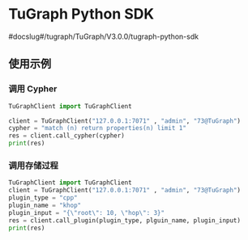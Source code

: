 # TuGraph Python SDK
#docslug#/tugraph/TuGraph/V3.0.0/tugraph-python-sdk
## 使用示例

### 调用 Cypher

```python
TuGraphClient import TuGraphClient

client = TuGraphClient("127.0.0.1:7071" , "admin", "73@TuGraph")
cypher = "match (n) return properties(n) limit 1"
res = client.call_cypher(cypher)
print(res)
```

### 调用存储过程

```python
TuGraphClient import TuGraphClient
client = TuGraphClient("127.0.0.1:7071" , "admin", "73@TuGraph")
plugin_type = "cpp"
plugin_name = "khop"
plugin_input = "{\"root\": 10, \"hop\": 3}"
res = client.call_plugin(plugin_type, plguin_name, plugin_input)
print(res)
```
